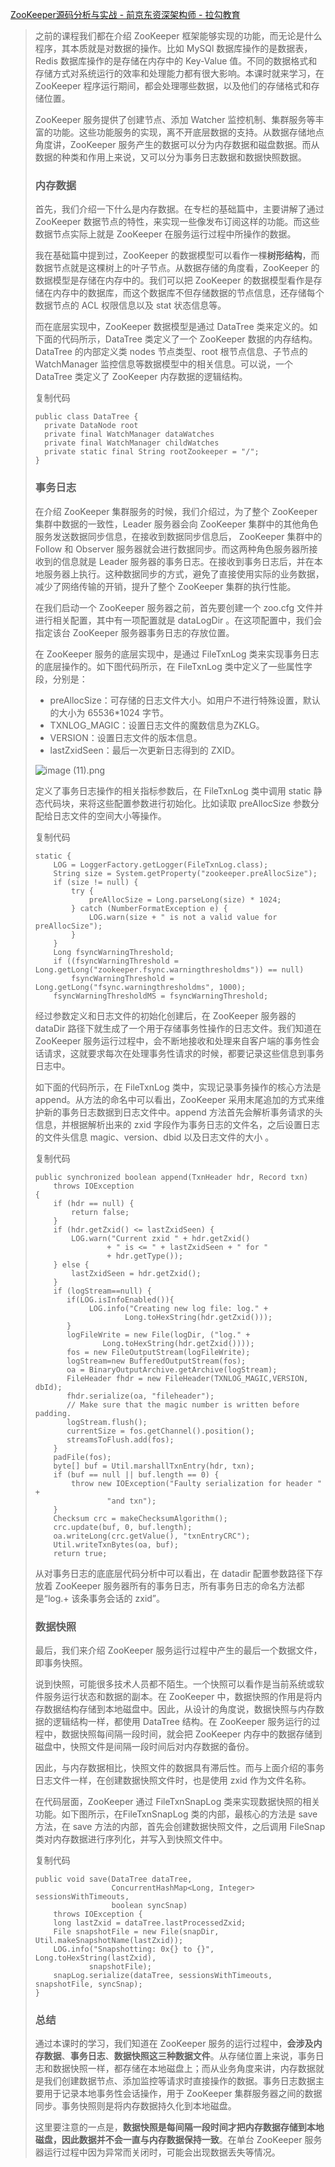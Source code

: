 [ZooKeeper源码分析与实战 - 前京东资深架构师 - 拉勾教育](https://kaiwu.lagou.com/course/courseInfo.htm?courseId=158#/detail/pc?id=3150)



> 之前的课程我们都在介绍 ZooKeeper 框架能够实现的功能，而无论是什么程序，其本质就是对数据的操作。比如 MySQl 数据库操作的是数据表，Redis 数据库操作的是存储在内存中的 Key-Value 值。不同的数据格式和存储方式对系统运行的效率和处理能力都有很大影响。本课时就来学习，在 ZooKeeper 程序运行期间，都会处理哪些数据，以及他们的存储格式和存储位置。
>
> ZooKeeper 服务提供了创建节点、添加 Watcher 监控机制、集群服务等丰富的功能。这些功能服务的实现，离不开底层数据的支持。从数据存储地点角度讲，ZooKeeper 服务产生的数据可以分为内存数据和磁盘数据。而从数据的种类和作用上来说，又可以分为事务日志数据和数据快照数据。
>
> ### 内存数据
>
> 首先，我们介绍一下什么是内存数据。在专栏的基础篇中，主要讲解了通过 ZooKeeper 数据节点的特性，来实现一些像发布订阅这样的功能。而这些数据节点实际上就是 ZooKeeper 在服务运行过程中所操作的数据。
>
> 我在基础篇中提到过，ZooKeeper 的数据模型可以看作一棵**树形结构**，而数据节点就是这棵树上的叶子节点。从数据存储的角度看，ZooKeeper 的数据模型是存储在内存中的。我们可以把 ZooKeeper 的数据模型看作是存储在内存中的数据库，而这个数据库不但存储数据的节点信息，还存储每个数据节点的 ACL 权限信息以及 stat 状态信息等。
>
> 而在底层实现中，ZooKeeper  数据模型是通过 DataTree 类来定义的。如下面的代码所示，DataTree 类定义了一个 ZooKeeper 数据的内存结构。DataTree 的内部定义类 nodes 节点类型、root 根节点信息、子节点的 WatchManager 监控信息等数据模型中的相关信息。可以说，一个 DataTree 类定义了 ZooKeeper 内存数据的逻辑结构。
>
> 复制代码
>
> ```
> public class DataTree {
>   private DataNode root
>   private final WatchManager dataWatches
>   private final WatchManager childWatches
>   private static final String rootZookeeper = "/";
> }
> ```
>
> ### 事务日志
>
> 在介绍 ZooKeeper 集群服务的时候，我们介绍过，为了整个 ZooKeeper 集群中数据的一致性，Leader 服务器会向 ZooKeeper 集群中的其他角色服务发送数据同步信息，在接收到数据同步信息后， ZooKeeper 集群中的 Follow 和 Observer 服务器就会进行数据同步。而这两种角色服务器所接收到的信息就是 Leader 服务器的事务日志。在接收到事务日志后，并在本地服务器上执行。这种数据同步的方式，避免了直接使用实际的业务数据，减少了网络传输的开销，提升了整个 ZooKeeper 集群的执行性能。
>
> 在我们启动一个 ZooKeeper 服务器之前，首先要创建一个 zoo.cfg 文件并进行相关配置，其中有一项配置就是 dataLogDir 。在这项配置中，我们会指定该台 ZooKeeper 服务器事务日志的存放位置。
>
> 在 ZooKeeper 服务的底层实现中，是通过 FileTxnLog 类来实现事务日志的底层操作的。如下图代码所示，在 FileTxnLog 类中定义了一些属性字段，分别是：
>
> - preAllocSize：可存储的日志文件大小。如用户不进行特殊设置，默认的大小为 65536*1024 字节。
> - TXNLOG_MAGIC：设置日志文件的魔数信息为ZKLG。
> - VERSION：设置日志文件的版本信息。
> - lastZxidSeen：最后一次更新日志得到的 ZXID。
>
> ![image (11).png](https://s0.lgstatic.com/i/image/M00/2F/DF/Ciqc1F8IC-uAcS1bAABJoZ4awKg473.png)
>
> 定义了事务日志操作的相关指标参数后，在 FileTxnLog 类中调用 static 静态代码块，来将这些配置参数进行初始化。比如读取 preAllocSize 参数分配给日志文件的空间大小等操作。
>
> 复制代码
>
> ```
> static {
>     LOG = LoggerFactory.getLogger(FileTxnLog.class);
>     String size = System.getProperty("zookeeper.preAllocSize");
>     if (size != null) {
>         try {
>             preAllocSize = Long.parseLong(size) * 1024;
>         } catch (NumberFormatException e) {
>             LOG.warn(size + " is not a valid value for preAllocSize");
>         }
>     }
>     Long fsyncWarningThreshold;
>     if ((fsyncWarningThreshold = Long.getLong("zookeeper.fsync.warningthresholdms")) == null)
>         fsyncWarningThreshold = Long.getLong("fsync.warningthresholdms", 1000);
>     fsyncWarningThresholdMS = fsyncWarningThreshold;
> ```
>
> 经过参数定义和日志文件的初始化创建后，在 ZooKeeper  服务器的 dataDir 路径下就生成了一个用于存储事务性操作的日志文件。我们知道在 ZooKeeper 服务运行过程中，会不断地接收和处理来自客户端的事务性会话请求，这就要求每次在处理事务性请求的时候，都要记录这些信息到事务日志中。
>
> 如下面的代码所示，在 FileTxnLog 类中，实现记录事务操作的核心方法是 append。从方法的命名中可以看出，ZooKeeper 采用末尾追加的方式来维护新的事务日志数据到日志文件中。append 方法首先会解析事务请求的头信息，并根据解析出来的 zxid 字段作为事务日志的文件名，之后设置日志的文件头信息 magic、version、dbid 以及日志文件的大小 。
>
> 复制代码
>
> ```
> public synchronized boolean append(TxnHeader hdr, Record txn)
>     throws IOException
> {
>     if (hdr == null) {
>         return false;
>     }
>     if (hdr.getZxid() <= lastZxidSeen) {
>         LOG.warn("Current zxid " + hdr.getZxid()
>                 + " is <= " + lastZxidSeen + " for "
>                 + hdr.getType());
>     } else {
>         lastZxidSeen = hdr.getZxid();
>     }
>     if (logStream==null) {
>        if(LOG.isInfoEnabled()){
>             LOG.info("Creating new log file: log." +
>                     Long.toHexString(hdr.getZxid()));
>        }
>        logFileWrite = new File(logDir, ("log." +
>                Long.toHexString(hdr.getZxid())));
>        fos = new FileOutputStream(logFileWrite);
>        logStream=new BufferedOutputStream(fos);
>        oa = BinaryOutputArchive.getArchive(logStream);
>        FileHeader fhdr = new FileHeader(TXNLOG_MAGIC,VERSION, dbId);
>        fhdr.serialize(oa, "fileheader");
>        // Make sure that the magic number is written before padding.
>        logStream.flush();
>        currentSize = fos.getChannel().position();
>        streamsToFlush.add(fos);
>     }
>     padFile(fos);
>     byte[] buf = Util.marshallTxnEntry(hdr, txn);
>     if (buf == null || buf.length == 0) {
>         throw new IOException("Faulty serialization for header " +
>                 "and txn");
>     }
>     Checksum crc = makeChecksumAlgorithm();
>     crc.update(buf, 0, buf.length);
>     oa.writeLong(crc.getValue(), "txnEntryCRC");
>     Util.writeTxnBytes(oa, buf);
>     return true;
> ```
>
> 从对事务日志的底底层代码分析中可以看出，在 datadir 配置参数路径下存放着 ZooKeeper 服务器所有的事务日志，所有事务日志的命名方法都是“log.+ 该条事务会话的 zxid”。
>
> ### 数据快照
>
> 最后，我们来介绍 ZooKeeper 服务运行过程中产生的最后一个数据文件，即事务快照。
>
> 说到快照，可能很多技术人员都不陌生。一个快照可以看作是当前系统或软件服务运行状态和数据的副本。在 ZooKeeper 中，数据快照的作用是将内存数据结构存储到本地磁盘中。因此，从设计的角度说，数据快照与内存数据的逻辑结构一样，都使用 DataTree 结构。在 ZooKeeper 服务运行的过程中，数据快照每间隔一段时间，就会把 ZooKeeper 内存中的数据存储到磁盘中，快照文件是间隔一段时间后对内存数据的备份。
>
> 因此，与内存数据相比，快照文件的数据具有滞后性。而与上面介绍的事务日志文件一样，在创建数据快照文件时，也是使用 zxid 作为文件名称。
>
> 在代码层面，ZooKeeper 通过 FileTxnSnapLog 类来实现数据快照的相关功能。如下图所示，在FileTxnSnapLog 类的内部，最核心的方法是 save 方法，在 save 方法的内部，首先会创建数据快照文件，之后调用 FileSnap 类对内存数据进行序列化，并写入到快照文件中。
>
> 复制代码
>
> ```
> public void save(DataTree dataTree,
>                  ConcurrentHashMap<Long, Integer> sessionsWithTimeouts,
>                  boolean syncSnap)
>     throws IOException {
>     long lastZxid = dataTree.lastProcessedZxid;
>     File snapshotFile = new File(snapDir, Util.makeSnapshotName(lastZxid));
>     LOG.info("Snapshotting: 0x{} to {}", Long.toHexString(lastZxid),
>             snapshotFile);
>     snapLog.serialize(dataTree, sessionsWithTimeouts, snapshotFile, syncSnap);
> }
> ```
>
> ### 总结
>
> 通过本课时的学习，我们知道在 ZooKeeper 服务的运行过程中，**会涉及内存数据**、**事务日志**、**数据快照这三种数据文件**。从存储位置上来说，事务日志和数据快照一样，都存储在本地磁盘上；而从业务角度来讲，内存数据就是我们创建数据节点、添加监控等请求时直接操作的数据。事务日志数据主要用于记录本地事务性会话操作，用于 ZooKeeper 集群服务器之间的数据同步。事务快照则是将内存数据持久化到本地磁盘。
>
> 这里要注意的一点是，**数据快照是每间隔一段时间才把内存数据存储到本地磁盘，因此数据并不会一直与内存数据保持一致**。在单台 ZooKeeper 服务器运行过程中因为异常而关闭时，可能会出现数据丢失等情况。